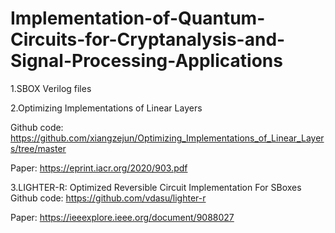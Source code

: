 # Implementation-of-Quantum-Circuits-for-Cryptanalysis-and-Signal-Processing-Applications

1.SBOX Verilog files


2.Optimizing Implementations of Linear Layers

Github code: https://github.com/xiangzejun/Optimizing_Implementations_of_Linear_Layers/tree/master

Paper: https://eprint.iacr.org/2020/903.pdf


3.LIGHTER-R: Optimized Reversible Circuit Implementation For SBoxes
Github code: https://github.com/vdasu/lighter-r

Paper: https://ieeexplore.ieee.org/document/9088027
